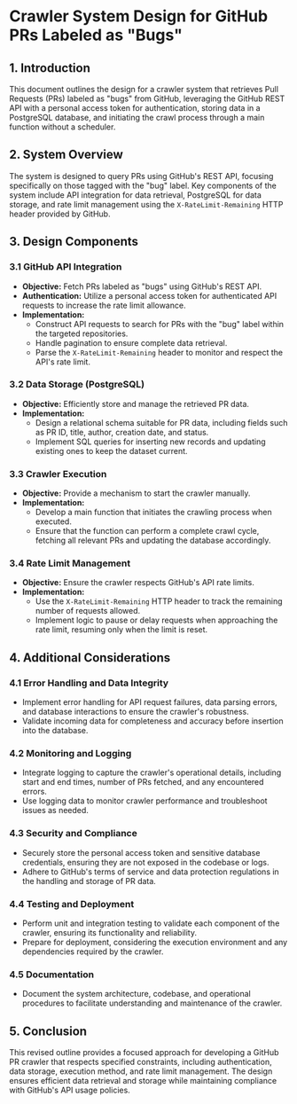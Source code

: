 # Crawler System Design for GitHub PRs Labeled as "Bugs"

## 1. Introduction
This document outlines the design for a crawler system that retrieves Pull Requests (PRs) labeled as "bugs" from GitHub, leveraging the GitHub REST API with a personal access token for authentication, storing data in a PostgreSQL database, and initiating the crawl process through a main function without a scheduler.

## 2. System Overview
The system is designed to query PRs using GitHub's REST API, focusing specifically on those tagged with the "bug" label. Key components of the system include API integration for data retrieval, PostgreSQL for data storage, and rate limit management using the `X-RateLimit-Remaining` HTTP header provided by GitHub.

## 3. Design Components

### 3.1 GitHub API Integration
- **Objective:** Fetch PRs labeled as "bugs" using GitHub's REST API.
- **Authentication:** Utilize a personal access token for authenticated API requests to increase the rate limit allowance.
- **Implementation:**
  - Construct API requests to search for PRs with the "bug" label within the targeted repositories.
  - Handle pagination to ensure complete data retrieval.
  - Parse the `X-RateLimit-Remaining` header to monitor and respect the API's rate limit.

### 3.2 Data Storage (PostgreSQL)
- **Objective:** Efficiently store and manage the retrieved PR data.
- **Implementation:**
  - Design a relational schema suitable for PR data, including fields such as PR ID, title, author, creation date, and status.
  - Implement SQL queries for inserting new records and updating existing ones to keep the dataset current.

### 3.3 Crawler Execution
- **Objective:** Provide a mechanism to start the crawler manually.
- **Implementation:**
  - Develop a main function that initiates the crawling process when executed.
  - Ensure that the function can perform a complete crawl cycle, fetching all relevant PRs and updating the database accordingly.

### 3.4 Rate Limit Management
- **Objective:** Ensure the crawler respects GitHub's API rate limits.
- **Implementation:**
  - Use the `X-RateLimit-Remaining` HTTP header to track the remaining number of requests allowed.
  - Implement logic to pause or delay requests when approaching the rate limit, resuming only when the limit is reset.

## 4. Additional Considerations

### 4.1 Error Handling and Data Integrity
- Implement error handling for API request failures, data parsing errors, and database interactions to ensure the crawler's robustness.
- Validate incoming data for completeness and accuracy before insertion into the database.

### 4.2 Monitoring and Logging
- Integrate logging to capture the crawler's operational details, including start and end times, number of PRs fetched, and any encountered errors.
- Use logging data to monitor crawler performance and troubleshoot issues as needed.

### 4.3 Security and Compliance
- Securely store the personal access token and sensitive database credentials, ensuring they are not exposed in the codebase or logs.
- Adhere to GitHub's terms of service and data protection regulations in the handling and storage of PR data.

### 4.4 Testing and Deployment
- Perform unit and integration testing to validate each component of the crawler, ensuring its functionality and reliability.
- Prepare for deployment, considering the execution environment and any dependencies required by the crawler.

### 4.5 Documentation
- Document the system architecture, codebase, and operational procedures to facilitate understanding and maintenance of the crawler.

## 5. Conclusion
This revised outline provides a focused approach for developing a GitHub PR crawler that respects specified constraints, including authentication, data storage, execution method, and rate limit management. The design ensures efficient data retrieval and storage while maintaining compliance with GitHub's API usage policies.
